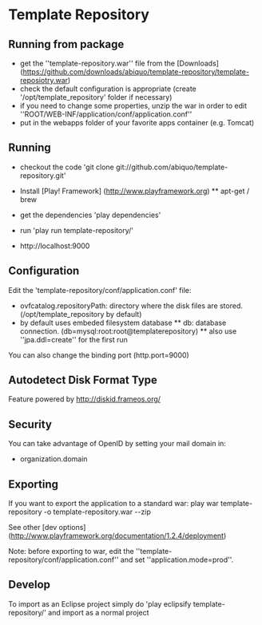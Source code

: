 Template Repository
=====================

Running from package
---------------------------------

* get the ''template-repository.war'' file from the [Downloads] (https://github.com/downloads/abiquo/template-repository/template-reposiotry.war)
* check the default configuration is appropriate (create '/opt/template_repository' folder if necessary) 
* if you need to change some properties, unzip the war in order to edit ''ROOT/WEB-INF/application/conf/application.conf''
* put in the webapps folder of your favorite apps container (e.g. Tomcat)


Running
------------

* checkout the code 'git clone git://github.com/abiquo/template-repository.git'

* Install [Play! Framework] (http://www.playframework.org)
** apt-get / brew 

* get the dependencies 'play dependencies'

* run 'play run template-repository/'

* http://localhost:9000

Configuration
--------------------
Edit the 'template-repository/conf/application.conf' file:

* ovfcatalog.repositoryPath: directory where the disk files are stored. (/opt/template_repository by default)
* by default uses embeded filesystem database 
** db: database connection. (db=mysql:root:root@templaterepository)
** also use ''jpa.ddl=create'' for the first run


You can also change the binding port (http.port=9000)

Autodetect Disk Format Type 
--------------------
Feature powered by  http://diskid.frameos.org/

Security
--------------------
You can take advantage of OpenID by setting your mail domain in:
* organization.domain

Exporting
--------------
If you want to export the application to a standard war:
play war template-repository -o template-repository.war --zip

See other [dev options] (http://www.playframework.org/documentation/1.2.4/deployment)

Note: before exporting to war, edit the ''template-repository/conf/application.conf'' and set ''application.mode=prod''.

Develop
------------
To import as an Eclipse project simply do 'play eclipsify template-repository/' and import as a normal project
